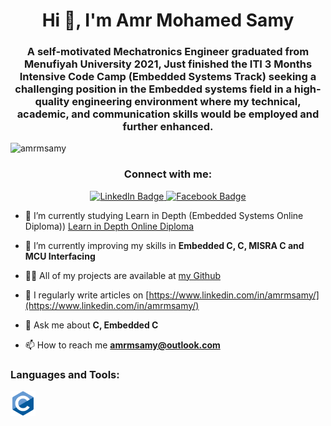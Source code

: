 <h1 align="center">Hi 👋, I'm Amr Mohamed Samy</h1>
<h3 align="center">A self-motivated Mechatronics Engineer graduated from Menufiyah University 2021, Just finished the ITI 3 Months Intensive Code Camp (Embedded Systems Track) seeking a challenging position in the Embedded systems field in a high-quality engineering environment where my technical, academic, and communication skills would be employed and further enhanced.</h3>

<p align="left"> <img src="https://komarev.com/ghpvc/?username=amrmsamy&label=Profile%20views&color=0e75b6&style=flat" alt="amrmsamy" /> </p>

<h3 align="center">Connect with me:</h3>
<p align="center">
  <a href="https://www.linkedin.com/in/amrmsamy/">
    <img src="https://img.shields.io/badge/LinkedIn-blue?style=for-the-badge&logo=linkedin&logoColor=white" alt="LinkedIn Badge"/>
  </a>
  <a href="https://www.facebook.com/amrmsamy243/">
    <img src="https://img.shields.io/badge/Facebook-blue?style=for-the-badge&logo=facebook&logoColor=white" alt="Facebook Badge"/>
  </a>
</p>

- 🔭 I’m currently studying Learn in Depth (Embedded Systems Online Diploma)) [Learn in Depth Online Diploma](https://github.com/amrmsamy/Learn-in-Depth-online-diploma-)

- 🌱 I’m currently improving my skills in **Embedded C, C, MISRA C and MCU Interfacing**

- 👨‍💻 All of my projects are available at [my Github](https://github.com/amrmsamy)

- 📝 I regularly write articles on [https://www.linkedin.com/in/amrmsamy/](https://www.linkedin.com/in/amrmsamy/)

- 💬 Ask me about **C, Embedded C**

- 📫 How to reach me **amrmsamy@outlook.com**



<h3 align="left">Languages and Tools:</h3>
<p align="left"> <a href="https://www.cprogramming.com/" target="_blank" rel="noreferrer"> <img src="https://raw.githubusercontent.com/devicons/devicon/master/icons/c/c-original.svg" alt="c" width="40" height="40"/> </a> </p>
